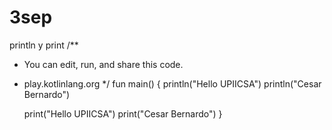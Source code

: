 # 3sep
println y print
/**
 * You can edit, run, and share this code.
 * play.kotlinlang.org
 */
fun main() {
    println("Hello UPIICSA")
    println("Cesar Bernardo") 
    
    print("Hello UPIICSA")
    print("Cesar Bernardo") 
}
